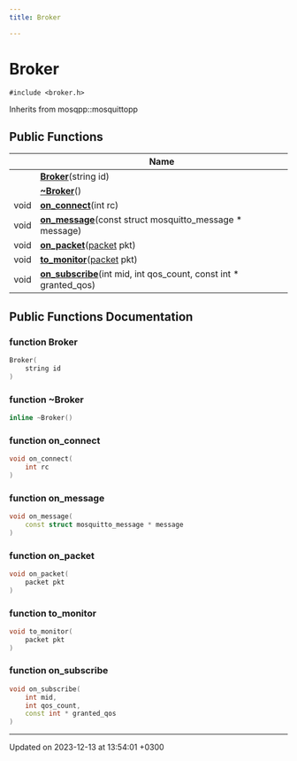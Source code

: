 ```yaml
---
title: Broker

---
```


# Broker






`#include <broker.h>`

Inherits from mosqpp::mosquittopp

## Public Functions

|                | Name           |
| -------------- | -------------- |
| | **[Broker](Classes/classBroker.md#function-broker)**(string id) |
| | **[~Broker](Classes/classBroker.md#function-~broker)**() |
| void | **[on_connect](Classes/classBroker.md#function-on-connect)**(int rc) |
| void | **[on_message](Classes/classBroker.md#function-on-message)**(const struct mosquitto_message * message) |
| void | **[on_packet](Classes/classBroker.md#function-on-packet)**([packet](Classes/structpacket.md) pkt) |
| void | **[to_monitor](Classes/classBroker.md#function-to-monitor)**([packet](Classes/structpacket.md) pkt) |
| void | **[on_subscribe](Classes/classBroker.md#function-on-subscribe)**(int mid, int qos_count, const int * granted_qos) |

## Public Functions Documentation

### function Broker

```cpp
Broker(
    string id
)
```


### function ~Broker

```cpp
inline ~Broker()
```


### function on_connect

```cpp
void on_connect(
    int rc
)
```


### function on_message

```cpp
void on_message(
    const struct mosquitto_message * message
)
```


### function on_packet

```cpp
void on_packet(
    packet pkt
)
```


### function to_monitor

```cpp
void to_monitor(
    packet pkt
)
```


### function on_subscribe

```cpp
void on_subscribe(
    int mid,
    int qos_count,
    const int * granted_qos
)
```


-------------------------------

Updated on 2023-12-13 at 13:54:01 +0300